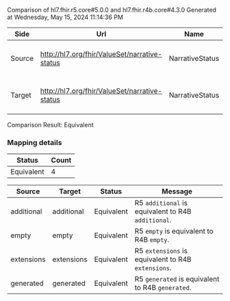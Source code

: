 Comparison of hl7.fhir.r5.core#5.0.0 and hl7.fhir.r4b.core#4.3.0
Generated at Wednesday, May 15, 2024 11:14:36 PM

| Side | Url | Name | Title | Description |
| --- | --- | --- | --- | --- |
| Source | http://hl7.org/fhir/ValueSet/narrative-status | NarrativeStatus | NarrativeStatus | The status of a resource narrative. |
| Target | http://hl7.org/fhir/ValueSet/narrative-status | NarrativeStatus | NarrativeStatus | The status of a resource narrative. |


Comparison Result: Equivalent


### Mapping details

| Status | Count |
| ------ | ----- |
Equivalent | 4 |


| Source | Target | Status | Message |
| ------ | ------ | ------ | ------- |
| additional | additional | Equivalent | R5 `additional` is equivalent to R4B `additional`. |
| empty | empty | Equivalent | R5 `empty` is equivalent to R4B `empty`. |
| extensions | extensions | Equivalent | R5 `extensions` is equivalent to R4B `extensions`. |
| generated | generated | Equivalent | R5 `generated` is equivalent to R4B `generated`. |

